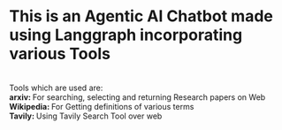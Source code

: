 # This is an Agentic AI Chatbot made using Langgraph incorporating various Tools
<br>
Tools which are used are: <br> 
<b>arxiv: </b> For searching, selecting and returning Research papers on Web <br> 
<b>Wikipedia: </b> For Getting definitions of various terms<br> 
<b>Tavily: </b> Using Tavily Search Tool over web<br> 
